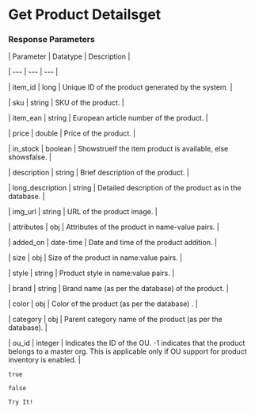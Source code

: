 # Get Product Detailsget

### Response Parameters

| Parameter | Datatype | Description |

| --- | --- | --- |

| item_id | long | Unique ID of the product generated by the system. |

| sku | string | SKU of the product. |

| item_ean | string | European article number of the product. |

| price | double | Price of the product. |

| in_stock | boolean | Showstrueif the item product is available, else showsfalse. |

| description | string | Brief description of the product. |

| long_description | string | Detailed description of the product as in the database. |

| img_url | string | URL of the product image. |

| attributes | obj | Attributes of the product in name-value pairs. |

| added_on | date-time | Date and time of the product addition. |

| size | obj | Size of the product in name:value pairs. |

| style | string | Product style in name:value pairs. |

| brand | string | Brand name (as per the database) of the product. |

| color | obj | Color of the product (as per the database) . |

| category | obj | Parent category name of the product (as per the database). |

| ou_id | integer | Indicates the ID of the OU. -1 indicates that the product belongs to a master org. This is applicable only if OU support for product inventory is enabled. |



`true`

`false`

`Try It!`